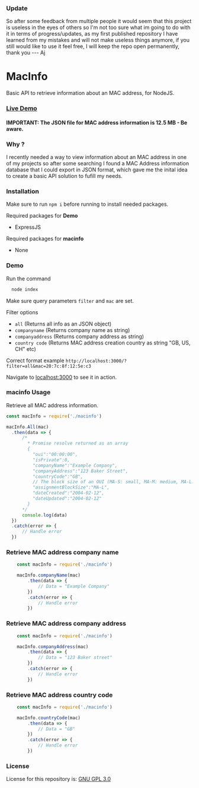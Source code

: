 ### Update
So after some feedback from multiple people it would seem that this project is useless in the eyes of others so I'm not too sure what im going to do with it in terms of progress/updates, as my first published repository I have learned from my mistakes and will not make useless things anymore, if you still would like to use it feel free, I will keep the repo open permanently, thank you
--- Aj

# MacInfo
Basic API to retrieve information about an MAC address, for NodeJS.

### [Live Demo](https://ajaeobaze.co.uk/macdemo)

#### IMPORTANT: The JSON file for MAC address information is 12.5 MB - Be aware.

### Why ?
I recently needed a way to view information about an MAC address in one of my projects so after some searching I found a MAC Address information database that I could export  in JSON format, which gave me the inital idea to create a basic API solution to fufill my needs.

### Installation
Make sure to run ```npm i``` before running to install needed packages.

Required packages for **Demo**
- ExpressJS

Required packages for **macinfo**
- None

### Demo
Run the command
```js
  node index
```
Make sure query parameters ```filter``` and ```mac``` are set.

Filter options
- ``all`` (Returns all info as an JSON object)
- ```companyname``` (Returns company name as string)
- ```companyaddress``` (Returns company address as string)
- ```country code``` (Returns MAC address creation country as string "GB, US, CH" etc)

Correct format example
```http://localhost:3000/?filter=all&mac=20:7c:8f:12:5e:c3```

Navigate to [localhost:3000](http://localhost:3000/?filter=all&mac=20:7c:8f:12:5e:c3) to see it in action.

### macinfo Usage
Retrieve all MAC address information.

```js
const macInfo = require('./macinfo')

macInfo.All(mac)
  .then(data => {
      /*
        * Promise resolve returned as an array
        {
          "oui":"00:00:00",
          "isPrivate":0,
          "companyName":"Example Company",
          "companyAddress":"123 Baker Street",
          "countryCode":"GB",
          // The block size of an OUI (MA-S: small, MA-M: medium, MA-L: Large)
          "assignmentBlockSize":"MA-L",
          "dateCreated":"2004-02-12",
          "dateUpdated":"2004-02-12"
        }
      */
      console.log(data)
  })
  .catch(error => {
      // Handle error
  })
```

### Retrieve MAC address company name
```js
    const macInfo = require('./macinfo')

    macInfo.companyName(mac)
        .then(data => {
            // Data = "Example Company"
        })
        .catch(error => {
            // Handle error
        })
```


### Retrieve MAC address company address
```js
    const macInfo = require('./macinfo')

    macInfo.companyAddress(mac)
        .then(data => {
            // Data = "123 Baker street"
        })
        .catch(error => {
            // Handle error
        })
```

### Retrieve MAC address country code
```js
    const macInfo = require('./macinfo')

    macInfo.countryCode(mac)
        .then(data => {
            // Data = "GB"
        })
        .catch(error => {
            // Handle error
        })
```

### License
License for this repository is: [GNU GPL 3.0](https://www.gnu.org/licenses/gpl-3.0.en.html)

